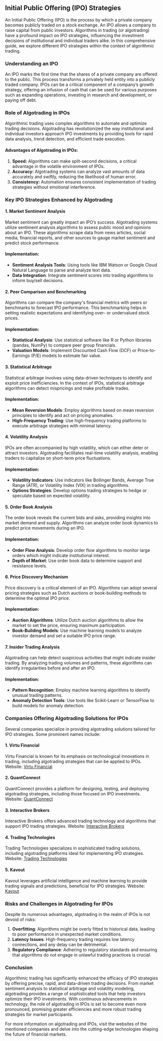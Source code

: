 ## Initial Public Offering (IPO) Strategies

An Initial Public Offering (IPO) is the process by which a private company becomes publicly traded on a stock exchange. An IPO allows a company to raise capital from public investors. Algorithms in trading (or algotrading) have a profound impact on IPO strategies, influencing the investment decisions of institutional and individual traders alike. In this comprehensive guide, we explore different IPO strategies within the context of algorithmic trading.

### Understanding an IPO 

An IPO marks the first time that the shares of a private company are offered to the public. This process transforms a privately held entity into a publicly traded company. IPOs can be a critical component of a company’s growth strategy, offering an infusion of cash that can be used for various purposes such as expanding operations, investing in research and development, or paying off debt.

### Role of Algotrading in IPOs

Algorithmic trading uses complex algorithms to automate and optimize trading decisions. Algotrading has revolutionized the way institutional and individual investors approach IPO investments by providing tools for rapid data analysis, trend detection, and efficient trade execution.

#### Advantages of Algotrading in IPOs:

1. **Speed:** Algorithms can make split-second decisions, a critical advantage in the volatile environment of IPOs.
2. **Accuracy:** Algotrading systems can analyze vast amounts of data accurately and swiftly, reducing the likelihood of human error.
3. **Consistency:** Automation ensures consistent implementation of trading strategies without emotional interference.

### Key IPO Strategies Enhanced by Algotrading

#### 1. Market Sentiment Analysis

Market sentiment can greatly impact an IPO’s success. Algotrading systems utilize sentiment analysis algorithms to assess public mood and opinions about an IPO. These algorithms scrape data from news articles, social media, financial reports, and other sources to gauge market sentiment and predict stock performance.

#### Implementation:
- **Sentiment Analysis Tools**: Using tools like IBM Watson or Google Cloud Natural Language to parse and analyze text data.
- **Data Integration**: Integrate sentiment scores into trading algorithms to inform buy/sell decisions.

#### 2. Peer Comparison and Benchmarking

Algorithms can compare the company's financial metrics with peers or benchmarks to forecast IPO performance. This benchmarking helps in setting realistic expectations and identifying over- or undervalued stock prices.

#### Implementation:
- **Statistical Analysis**: Use statistical software like R or Python libraries (pandas, NumPy) to compare peer group financials.
- **Valuation Models**: Implement Discounted Cash Flow (DCF) or Price-to-Earnings (P/E) models to estimate fair value.

#### 3. Statistical Arbitrage

Statistical arbitrage involves using data-driven techniques to identify and exploit price inefficiencies. In the context of IPOs, statistical arbitrage algorithms can detect mispricings and make profitable trades.

#### Implementation:
- **Mean Reversion Models**: Employ algorithms based on mean reversion principles to identify and act on pricing anomalies.
- **High-Frequency Trading**: Use high-frequency trading platforms to execute arbitrage strategies with minimal latency.

#### 4. Volatility Analysis

IPOs are often accompanied by high volatility, which can either deter or attract investors. Algotrading facilitates real-time volatility analysis, enabling traders to capitalize on short-term price fluctuations.

#### Implementation:
- **Volatility Indicators**: Use indicators like Bollinger Bands, Average True Range (ATR), or Volatility Index (VIX) in trading algorithms.
- **Options Strategies**: Develop options trading strategies to hedge or speculate based on expected volatility.

#### 5. Order Book Analysis

The order book reveals the current bids and asks, providing insights into market demand and supply. Algorithms can analyze order book dynamics to predict price movements during an IPO.

#### Implementation:
- **Order Flow Analysis**: Develop order flow algorithms to monitor large orders which might indicate institutional interest.
- **Depth of Market**: Use order book data to determine support and resistance levels.

#### 6. Price Discovery Mechanism

Price discovery is a critical element of an IPO. Algorithms can adopt several pricing strategies such as Dutch auctions or book-building methods to determine the optimal IPO price.

#### Implementation:
- **Auction Algorithms**: Utilize Dutch auction algorithms to allow the market to set the price, ensuring maximum participation.
- **Book-Building Models**: Use machine learning models to analyze investor demand and set a suitable IPO price range.

#### 7. Insider Trading Analysis

Algotrading can help detect suspicious activities that might indicate insider trading. By analyzing trading volumes and patterns, these algorithms can identify irregularities before and after an IPO.

#### Implementation:
- **Pattern Recognition**: Employ machine learning algorithms to identify unusual trading patterns.
- **Anomaly Detection Tools**: Use tools like Scikit-Learn or TensorFlow to build models for anomaly detection.

### Companies Offering Algotrading Solutions for IPOs

Several companies specialize in providing algotrading solutions tailored for IPO strategies. Some prominent names include:

#### 1. **Virtu Financial**
Virtu Financial is known for its emphasis on technological innovations in trading, including algotrading strategies that can be applied to IPOs.
Website: [Virtu Financial](https://www.virtu.com)

#### 2. **QuantConnect**
QuantConnect provides a platform for designing, testing, and deploying algotrading strategies, including those focused on IPO investments.
Website: [QuantConnect](https://www.quantconnect.com)

#### 3. **Interactive Brokers**
Interactive Brokers offers advanced trading technology and algorithms that support IPO trading strategies.
Website: [Interactive Brokers](https://www.interactivebrokers.com)

#### 4. **Trading Technologies**
Trading Technologies specializes in sophisticated trading solutions, including algotrading platforms ideal for implementing IPO strategies.
Website: [Trading Technologies](https://www.tradingtechnologies.com)

#### 5. **Kavout**
Kavout leverages artificial intelligence and machine learning to provide trading signals and predictions, beneficial for IPO strategies.
Website: [Kavout](https://www.kavout.com)

### Risks and Challenges in Algotrading for IPOs

Despite its numerous advantages, algotrading in the realm of IPOs is not devoid of risks:

1. **Overfitting**: Algorithms might be overly fitted to historical data, leading to poor performance in unexpected market conditions.
2. **Latency Issues**: High-frequency trading requires low latency connections, and any delay can be detrimental.
3. **Regulatory Compliance**: Adhering to regulatory standards and ensuring that algorithms do not engage in unlawful trading practices is crucial.

### Conclusion

Algorithmic trading has significantly enhanced the efficacy of IPO strategies by offering precise, rapid, and data-driven trading decisions. From market sentiment analysis to statistical arbitrage and volatility modeling, algotrading provides a range of sophisticated tools that help investors optimize their IPO investments. With continuous advancements in technology, the role of algotrading in IPOs is set to become even more pronounced, promising greater efficiencies and more robust trading strategies for market participants.

For more information on algotrading and IPOs, visit the websites of the mentioned companies and delve into the cutting-edge technologies shaping the future of financial markets.
